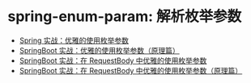 # spring-enum-param: 解析枚举参数

- [Spring 实战：优雅的使用枚举参数](https://www.howardliu.cn/spring-enum-params/)
- [SpringBoot 实战：优雅的使用枚举参数（原理篇）](https://www.howardliu.cn/springboot-enum-params-principle/)
- [SpringBoot 实战：在 RequestBody 中优雅的使用枚举参数](https://www.howardliu.cn/springboot-action-enum-params-in-requestbody/)
- [SpringBoot 实战：在 RequestBody 中优雅的使用枚举参数（原理篇）](https://www.howardliu.cn/springboot-enum-params-principle/)
